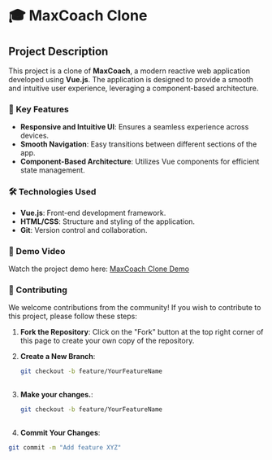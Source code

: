 # 🎓 MaxCoach Clone

## Project Description

This project is a clone of **MaxCoach**, a modern reactive web application developed using **Vue.js**. The application is designed to provide a smooth and intuitive user experience, leveraging a component-based architecture.

### 🚀 Key Features

- **Responsive and Intuitive UI**: Ensures a seamless experience across devices.
- **Smooth Navigation**: Easy transitions between different sections of the app.
- **Component-Based Architecture**: Utilizes Vue components for efficient state management.

### 🛠️ Technologies Used

- **Vue.js**: Front-end development framework.
- **HTML/CSS**: Structure and styling of the application.
- **Git**: Version control and collaboration.

### 🎥 Demo Video

Watch the project demo here: [MaxCoach Clone Demo](https://vimeo.com/manage/videos/1014447992)

### 🤝 Contributing

We welcome contributions from the community! If you wish to contribute to this project, please follow these steps:

1. **Fork the Repository**: Click on the "Fork" button at the top right corner of this page to create your own copy of the repository.

2. **Create a New Branch**: 
   ```bash
   git checkout -b feature/YourFeatureName
 
3. **Make your changes.**: 
   ```bash
   git checkout -b feature/YourFeatureName
  
4. **Commit Your Changes**:
```bash
git commit -m "Add feature XYZ"
